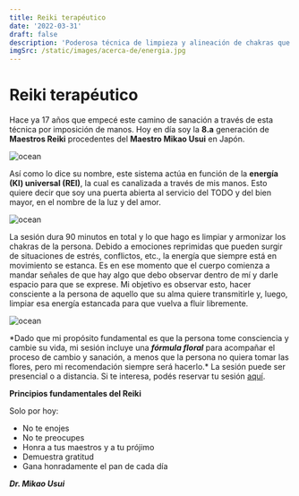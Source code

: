 ```yaml
---
title: Reiki terapéutico
date: '2022-03-31'
draft: false
description: 'Poderosa técnica de limpieza y alineación de chakras que ayuda a restablecer el equilibrio interno - €90/90 min.'
imgSrc: /static/images/acerca-de/energia.jpg
---
```


# Reiki terapéutico

Hace ya 17 años que empecé este camino de sanación a través de esta técnica por imposición de manos. Hoy en día soy la **8.a** generación de **Maestros Reiki** procedentes del **Maestro Mikao Usui** en Japón.

<Image alt="ocean" src="/static/images/Reiki/diploma.jpg" width={300} height={450} />

Así como lo dice su nombre, este sistema actúa en función de la **energía (KI) universal (REI)**, la cual es canalizada a través de mis manos. Esto quiere decir que soy una puerta abierta al servicio del TODO y del bien mayor, en el nombre de la luz y del amor.

<Image alt="ocean" src="/static/images/Reiki/luz.jpg" width={450} height={300} />

La sesión dura 90 minutos en total y lo que hago es limpiar y armonizar los chakras de la persona. Debido a emociones reprimidas que pueden surgir de situaciones de estrés, conflictos, etc., la energía que siempre está en movimiento se estanca. Es en ese momento que el cuerpo comienza a mandar señales de que hay algo que debo observar dentro de mí y darle espacio para que se exprese. Mi objetivo es observar esto, hacer consciente a la persona de aquello que su alma quiere transmitirle y, luego, limpiar esa energía estancada para que vuelva a fluir libremente.

<Image alt="ocean" src="/static/images/Reiki/reiki.jpg" width={300} height={450} />

\*Dado que mi propósito fundamental es que la persona tome consciencia y cambie su vida, mi sesión incluye una **_fórmula floral_** para acompañar el proceso de cambio y sanación, a menos que la persona no quiera tomar las flores, pero mi recomendación siempre será hacerlo.\* La sesión puede ser presencial o a distancia. Si te interesa, podés reservar tu sesión [aquí](/contacto).

**Principios fundamentales del Reiki**

Solo por hoy:

- No te enojes
- No te preocupes
- Honra a tus maestros y a tu prójimo
- Demuestra gratitud
- Gana honradamente el pan de cada día

**_Dr. Mikao Usui_**
